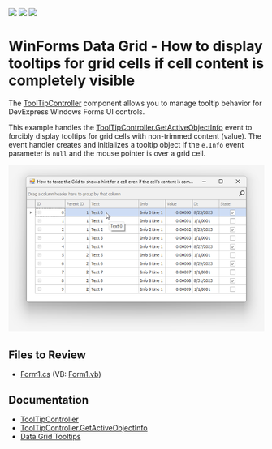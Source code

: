 <!-- default badges list -->
![](https://img.shields.io/endpoint?url=https://codecentral.devexpress.com/api/v1/VersionRange/128631935/13.1.4%2B)
[![](https://img.shields.io/badge/Open_in_DevExpress_Support_Center-FF7200?style=flat-square&logo=DevExpress&logoColor=white)](https://supportcenter.devexpress.com/ticket/details/E714)
[![](https://img.shields.io/badge/📖_How_to_use_DevExpress_Examples-e9f6fc?style=flat-square)](https://docs.devexpress.com/GeneralInformation/403183)
<!-- default badges end -->

# WinForms Data Grid - How to display tooltips for grid cells if cell content is completely visible

The [ToolTipController](https://docs.devexpress.com/WindowsForms/DevExpress.Utils.ToolTipController) component allows you to manage tooltip behavior for DevExpress Windows Forms UI controls. 

This example handles the [ToolTipController.GetActiveObjectInfo](https://docs.devexpress.com/WindowsForms/DevExpress.Utils.ToolTipController.GetActiveObjectInfo) event to forcibly display tooltips for grid cells with non-trimmed content (value). The event handler creates and initializes a tooltip object if the `e.Info` event parameter is `null` and the mouse pointer is over a grid cell.

![Display Tooltips for WinForms Data Grid Cells](https://raw.githubusercontent.com/DevExpress-Examples/winforms-grid-forcibly-show-cell-tooltips/13.1.4%2B/media/winforms-grid-tooltips.png)

<!-- default file list -->
## Files to Review
* [Form1.cs](./CS/AlwaysShowCellHints/Form1.cs) (VB: [Form1.vb](./VB/AlwaysShowCellHints/Form1.vb))
<!-- default file list end -->

## Documentation
* [ToolTipController](https://docs.devexpress.com/WindowsForms/DevExpress.Utils.ToolTipController)
* [ToolTipController.GetActiveObjectInfo](https://docs.devexpress.com/WindowsForms/DevExpress.Utils.ToolTipController.GetActiveObjectInfo)
* [Data Grid Tooltips](https://docs.devexpress.com/WindowsForms/3512/controls-and-libraries/data-grid/data-grid-tooltips)
